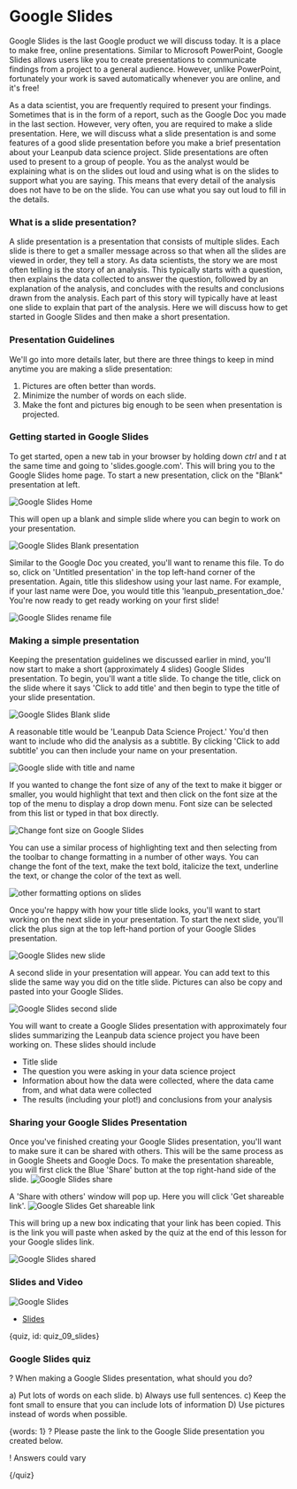 # Google Slides

Google Slides is the last Google product we will discuss today. It is a place to make free, online presentations. Similar to Microsoft PowerPoint, Google Slides allows users like you to create presentations to communicate findings from a project to a general audience. However, unlike PowerPoint, fortunately your work is saved automatically whenever you are online, and it's free!

As a data scientist, you are frequently required to present your findings. Sometimes that is in the form of a report, such as the Google Doc you made in the last section. However, very often, you are required to make a slide presentation. Here, we will discuss what a slide presentation is and some features of a good slide presentation before you make a brief presentation about your Leanpub data science project. Slide presentations are often used to present to a group of people. You as the analyst would be explaining what is on the slides out loud and using what is on the slides to support what you are saying. This means that every detail of the analysis does not have to be on the slide. You can use what you say out loud to fill in the details.

### What is a slide presentation?

A slide presentation is a presentation that consists of multiple slides. Each slide is there to get a smaller message across so that when all the slides are viewed in order, they tell a story. As data scientists, the story we are most often telling is the story of an analysis. This typically starts with a question, then explains the data collected to answer the question, followed by an explanation of the analysis, and concludes with the results and conclusions drawn from the analysis. Each part of this story will typically have at least one slide to explain that part of the analysis. Here we will discuss how to get started in Google Slides and then make a short presentation.

### Presentation Guidelines

We'll go into more details later, but there are three things to keep in mind anytime you are making a slide presentation:
1. Pictures are often better than words.
2. Minimize the number of words on each slide.
3. Make the font and pictures big enough to be seen when presentation is projected.


### Getting started in Google Slides

To get started, open a new tab in your browser by holding down _ctrl_ and _t_ at the same time and going to 'slides.google.com'. This will bring you to the Google Slides home page. To start a new presentation, click on the "Blank" presentation at left. 

![Google Slides Home](images/09_googleslides/09_cdsintro_googleslides-04.png)

This will open up a blank and simple slide where you can begin to work on your presentation. 

![Google Slides Blank presentation](images/09_googleslides/09_cdsintro_googleslides-05.png)

Similar to the Google Doc you created, you'll want to rename this file. To do so, click on 'Untitled presentation' in the top left-hand corner of the presentation. Again, title this slideshow using your last name. For example, if your last name were Doe, you would title this 'leanpub_presentation_doe.' You're now ready to get ready working on your first slide!

![Google Slides rename file](images/09_googleslides/09_cdsintro_googleslides-06.png)

### Making a simple presentation

Keeping the presentation guidelines we discussed earlier in mind, you'll now start to make a short (approximately 4 slides) Google Slides presentation. To begin, you'll want a title slide. To change the title, click on the slide where it says 'Click to add title' and then begin to type the title of your slide presentation. 

![Google Slides Blank slide](images/09_googleslides/09_cdsintro_googleslides-07.png)

A reasonable title would be 'Leanpub Data Science Project.' You'd then want to include who did the analysis as a subtitle. By clicking 'Click to add subtitle' you can then include your name on your presentation.

![Google slide with title and name](images/09_googleslides/09_cdsintro_googleslides-09.png)

If you wanted to change the font size of any of the text to make it bigger or smaller, you would highlight that text and then click on the font size at the top of the menu to display a drop down menu. Font size can be selected from this list or typed in that box directly.

![Change font size on Google Slides](images/09_googleslides/09_cdsintro_googleslides-10.png)

You can use a similar process of highlighting text and then selecting from the toolbar to change formatting in a number of other ways. You can change the font of the text, make the text bold, italicize the text, underline the text, or change the color of the text as well.

![other formatting options on slides](images/09_googleslides/09_cdsintro_googleslides-11.png)

Once you're happy with how your title slide looks, you'll want to start working on the next slide in your presentation. To start the next slide, you'll click the plus sign at the top left-hand portion of your Google Slides presentation.

![Google Slides new slide](images/09_googleslides/09_cdsintro_googleslides-12.png)

A second slide in your presentation will appear. You can add text to this slide the same way you did on the title slide. Pictures can also be copy and pasted into your Google Slides. 

![Google Slides second slide](images/09_googleslides/09_cdsintro_googleslides-13.png)

You will want to create a Google Slides presentation with approximately four slides summarizing the Leanpub data science project you have been working on. These slides should include
* Title slide
* The question you were asking in your data science project
* Information about how the data were collected, where the data came from, and what data were collected
* The results (including your plot!) and conclusions from your analysis

### Sharing your Google Slides Presentation

Once you've finished creating your Google Slides presentation, you'll want to make sure it can be shared with others. This will be the same process as in Google Sheets and Google Docs. To make the presentation shareable, you will first click the Blue 'Share' button at the top right-hand side of the slide.
![Google Slides share](images/09_googleslides/09_cdsintro_googleslides-15.png)

A 'Share with others' window will pop up. Here you will click 'Get shareable link'.
![Google Slides Get shareable link](images/09_googleslides/09_cdsintro_googleslides-16.png)

This will bring up a new box indicating that your link has been copied. This is the link you will paste when asked by the quiz at the end of this lesson for your Google slides link.

![Google Slides shared](images/09_googleslides/09_cdsintro_googleslides-17.png)


### Slides and Video

![Google Slides](https://youtu.be/ReUlhLfO-Fg)

* [Slides](https://docs.google.com/presentation/d/1sjOuMmP1oXuqvTMeKlAoOSCqD-TOncWraD67b_pzrUE/edit?usp=sharing)


{quiz, id: quiz_09_slides}

### Google Slides quiz

? When making a Google Slides presentation, what should you do?

a) Put lots of words on each slide. 
b) Always use full sentences.
c) Keep the font small to ensure that you can include lots of information
D) Use pictures instead of words when possible.

{words: 1}
? Please paste the link to the Google Slide presentation you created below.

! Answers could vary

{/quiz}